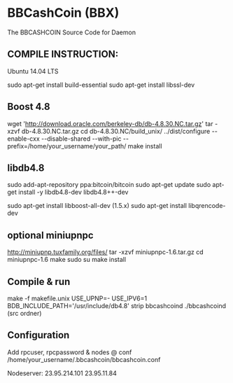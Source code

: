 BBCashCoin (BBX)
===========


The BBCASHCOIN Source Code for Daemon 

COMPILE INSTRUCTION:
-----------------------

Ubuntu 14.04 LTS

sudo apt-get install build-essential
sudo apt-get install libssl-dev

Boost 4.8
----------

wget 'http://download.oracle.com/berkeley-db/db-4.8.30.NC.tar.gz'
tar -xzvf db-4.8.30.NC.tar.gz
cd db-4.8.30.NC/build_unix/
../dist/configure --enable-cxx --disable-shared --with-pic --prefix=/home/your_username/your_path/
make install

libdb4.8
----------
sudo add-apt-repository ppa:bitcoin/bitcoin
sudo apt-get update
sudo apt-get install -y libdb4.8-dev libdb4.8++-dev

sudo apt-get install libboost-all-dev (1.5.x)
sudo apt-get install libqrencode-dev

optional miniupnpc
--------------------
http://miniupnp.tuxfamily.org/files/
tar -xzvf miniupnpc-1.6.tar.gz
cd miniupnpc-1.6
make
sudo su
make install

Compile & run
----------------
make -f makefile.unix USE_UPNP=- USE_IPV6=1 BDB_INCLUDE_PATH='/usr/include/db4.8'
strip bbcashcoind
./bbcashcoind (src ordner)

Configuration
-------------
Add rpcuser, rpcpassword & nodes @ conf 
/home/your_username/.bbcashcoin/bbcashcoin.conf

Nodeserver:
23.95.214.101
23.95.11.84 
 
